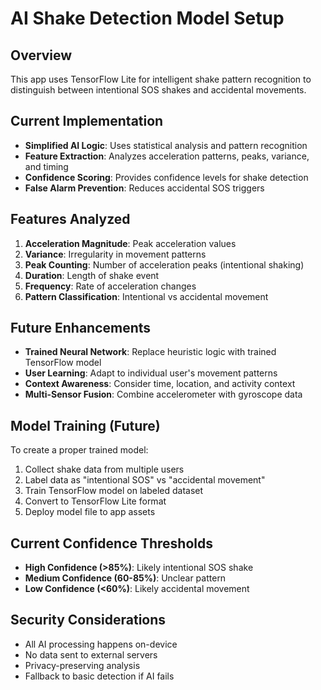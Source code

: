 # AI Shake Detection Model Setup

## Overview
This app uses TensorFlow Lite for intelligent shake pattern recognition to distinguish between intentional SOS shakes and accidental movements.

## Current Implementation
- **Simplified AI Logic**: Uses statistical analysis and pattern recognition
- **Feature Extraction**: Analyzes acceleration patterns, peaks, variance, and timing
- **Confidence Scoring**: Provides confidence levels for shake detection
- **False Alarm Prevention**: Reduces accidental SOS triggers

## Features Analyzed
1. **Acceleration Magnitude**: Peak acceleration values
2. **Variance**: Irregularity in movement patterns
3. **Peak Counting**: Number of acceleration peaks (intentional shaking)
4. **Duration**: Length of shake event
5. **Frequency**: Rate of acceleration changes
6. **Pattern Classification**: Intentional vs accidental movement

## Future Enhancements
- **Trained Neural Network**: Replace heuristic logic with trained TensorFlow model
- **User Learning**: Adapt to individual user's movement patterns
- **Context Awareness**: Consider time, location, and activity context
- **Multi-Sensor Fusion**: Combine accelerometer with gyroscope data

## Model Training (Future)
To create a proper trained model:
1. Collect shake data from multiple users
2. Label data as "intentional SOS" vs "accidental movement"
3. Train TensorFlow model on labeled dataset
4. Convert to TensorFlow Lite format
5. Deploy model file to app assets

## Current Confidence Thresholds
- **High Confidence (>85%)**: Likely intentional SOS shake
- **Medium Confidence (60-85%)**: Unclear pattern
- **Low Confidence (<60%)**: Likely accidental movement

## Security Considerations
- All AI processing happens on-device
- No data sent to external servers
- Privacy-preserving analysis
- Fallback to basic detection if AI fails 
